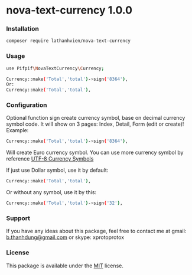# nova-text-currency 1.0.0
### Installation
```sh
composer require lathanhvien/nova-text-currency
```
### Usage
```sh
use Pifpif\NovaTextCurrency\Currency;

Currency::make('Total','total')->sign('8364'),
Or:
Currency::make('Total','total'),
```
### Configuration
Optional function sign create currency symbol, base on decimal currency symbol code.
It will show on 3 pages: Index, Detail, Form (edit or create)!
Example:
```sh
Currency::make('Total','total')->sign('8364'),
```
Will create Euro currency symbol.
You can use more currency symbol by reference [UTF-8 Currency Symbols](https://www.w3schools.com/charsets/ref_utf_currency.asp)

If just use Dollar symbol, use it by default:
```sh
Currency::make('Total','total'),
```
Or without any symbol, use it by this:
```sh
Currency::make('Total','total')->sign('32'),
```
### Support
If you have any ideas about this package, feel free to contact me at gmail: b.thanhdung@gmail.com or skype: xprotoprotox
### License
This package is available under the [MIT](https://opensource.org/licenses/mit-license.php) license. 
